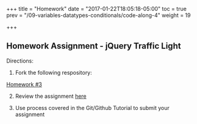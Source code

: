 +++
title = "Homework"
date = "2017-01-22T18:05:18-05:00"
toc = true
prev = "/09-variables-datatypes-conditionals/code-along-4"
weight = 19

+++

## Homework Assignment - jQuery Traffic Light

Directions:

1) Fork the following respository:

[Homework #3](https://github.com/FEWD20170829/homework-03-jquery-traffic-light)

2. Review the assignment [here](https://github.com/FEWD20170829/homework-03-jquery-traffic-light/blob/master/README.md)

3. Use process covered in the Git/Github Tutorial to submit your assignment

